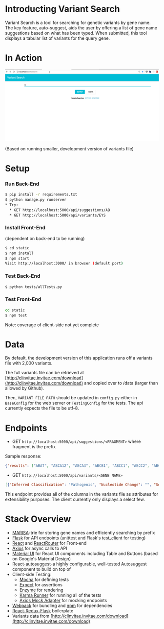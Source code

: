 # Introducting Variant Search #

Variant Search is a tool for searching for genetic variants by gene name. The key feature, auto-suggest, aids the user by offering a list of gene name suggestions based on what has been typed. When submitted, this tool displays a tabular list of variants for the query gene. 

# In Action #

![Demo](/variant_search_demo.gif "Demo")

(Based on running smaller, development version of variants file)

# Setup #

### Run Back-End

```sh
$ pip install -r requirements.txt 
$ python manage.py runserver
* Try: 
  * GET http://localhost:5000/api/suggestions/AB
  * GET http://localhost:5000/api/variants/EYS
```

### Install Front-End 
(dependent on back-end to be running)
```sh
$ cd static
$ npm install
$ npm start
Visit http://localhost:3000/ in browser (default port)
```

### Test Back-End

```sh
$ python tests/allTests.py
```

### Test Front-End 

```sh
cd static
$ npm test
```

Note: coverage of client-side not yet complete

# Data #

By default, the development version of this application runs off a variants file with 2,000 variants. 

The full variants file can be retrieved at [http://clinvitae.invitae.com/download](http://clinvitae.invitae.com/download) and copied over to /data (larger than allowed by Github). 

Then, `VARIANT_FILE_PATH` should be updated in `config.py` either in `BaseConfig` for the web server or `TestingConfig` for the tests. The api currently expects the file to be utf-8.

# Endpoints #

* GET `http://localhost:5000/api/suggestions/<FRAGMENT>` where fragment is the prefix

Sample response:

```json
{"results": ["ABAT", "ABCA12", "ABCA3", "ABCB1", "ABCC1", "ABCC2", "ABCC6", "ABCC9", "ABCD1", "ABHD12", "ABHD5"]}
```

* GET `http://localhost:5000/api/variants/<GENE NAME>`

```json
[{"Inferred Classification": "Pathogenic", "Nucleotide Change": "", "Source": "ClinVar", "Chr": null, "Ref": null, "Reported Ref": null, "Protein Change": "", "Assembly": null, "Reported Alt": null, "Genomic Start": null, "Genomic Stop": null, "Other Mappings": "", "Submitter Comment": "", "URL": "https://www.ncbi.nlm.nih.gov/clinvar/RCV000000569", "Last Updated": "2017-04-25", "Region": "", "Reported Classification": "Pathogenic", "Alias": "", "Transcripts": "", "Gene": "EYS", "Last Evaluated": "2008-11-01", "Accession": null, "Alt": null} ...]
```

This endpoint provides all of the columns in the variants file as attributes for extensibility purposes. The client currently only displays a select few.

# Stack Overview #

* [MARISA](https://github.com/pytries/marisa-trie)-trie for storing gene names and efficiently searching by prefix
* [Flask](http://flask.pocoo.org/) for API endpoints (unittest and Flask's test_client for testing)
* [React](https://facebook.github.io/react/) and [ReactRouter](https://github.com/ReactTraining/react-router) for Front-end
* [Axios](https://github.com/mzabriskie/axios) for async calls to API 
* [Material UI](http://www.material-ui.com/#/) for React UI components including Table and Buttons (based on Google's Material Design)
* [React-autosuggest](https://github.com/moroshko/react-autosuggest)-a highly configurable, well-tested Autosuggest component to build on top of
* Client-side Testing:
  * [Mocha](https://mochajs.org/) for defining tests
  * [Expect](https://github.com/mjackson/expect) for assertions
  * [Enzyme](https://github.com/airbnb/enzyme) for rendering
  * [Karma Runner](http://karma-runner.github.io/) for running all of the tests
  * [Axios Mock Adapter](https://github.com/ctimmerm/axios-mock-adapter) for mocking endpoints
* [Webpack](https://webpack.github.io/) for bundling and [npm](https://www.npmjs.com/) for dependencies
* [React-Redux-Flask](https://github.com/dternyak/React-Redux-Flask) boilerplate
* Variants data from [http://clinvitae.invitae.com/download](http://clinvitae.invitae.com/download)
